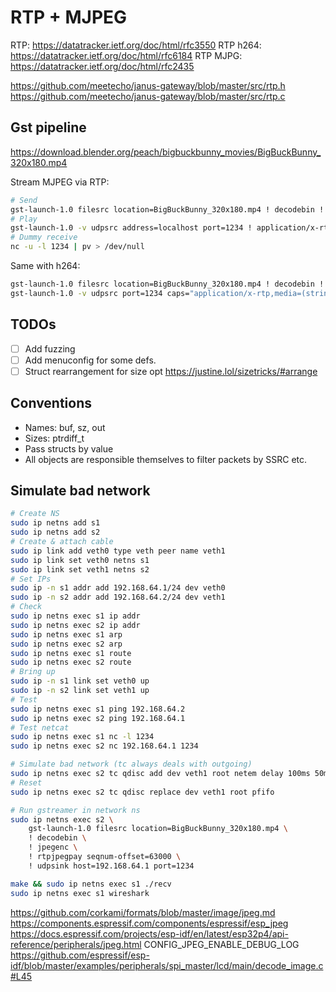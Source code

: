# RTP + MJPEG

RTP: https://datatracker.ietf.org/doc/html/rfc3550
RTP h264: https://datatracker.ietf.org/doc/html/rfc6184
RTP MJPG: https://datatracker.ietf.org/doc/html/rfc2435

https://github.com/meetecho/janus-gateway/blob/master/src/rtp.h
https://github.com/meetecho/janus-gateway/blob/master/src/rtp.c

## Gst pipeline

https://download.blender.org/peach/bigbuckbunny_movies/BigBuckBunny_320x180.mp4

Stream MJPEG via RTP:

```bash
# Send
gst-launch-1.0 filesrc location=BigBuckBunny_320x180.mp4 ! decodebin ! jpegenc ! rtpjpegpay ! udpsink host=127.0.0.1 port=1234
# Play
gst-launch-1.0 -v udpsrc address=localhost port=1234 ! application/x-rtp,encoding-name=JPEG,payload=26 ! rtpjpegdepay ! jpegdec ! videoconvert ! videoscale ! autovideosink
# Dummy receive
nc -u -l 1234 | pv > /dev/null
```

Same with h264:

```bash
gst-launch-1.0 filesrc location=BigBuckBunny_320x180.mp4 ! decodebin ! videoconvert ! video/x-raw,format=I420 ! x264enc tune=zerolatency bitrate=500 speed-preset=superfast ! rtph264pay ! udpsink host=127.0.0.1 port=1234
gst-launch-1.0 -v udpsrc port=1234 caps="application/x-rtp,media=(string)video,clock-rate=(int)90000,encoding-name=(string)H264,payload=(int)96" ! rtph264depay ! decodebin ! videoconvert ! autovideosink
```

## TODOs

- [ ] Add fuzzing
- [ ] Add menuconfig for some defs.
- [ ] Struct rearrangement for size opt https://justine.lol/sizetricks/#arrange

## Conventions

- Names: buf, sz, out
- Sizes: ptrdiff_t
- Pass structs by value
- All objects are responsible themselves to filter packets by SSRC etc.

## Simulate bad network

```bash
# Create NS
sudo ip netns add s1
sudo ip netns add s2
# Create & attach cable
sudo ip link add veth0 type veth peer name veth1
sudo ip link set veth0 netns s1
sudo ip link set veth1 netns s2
# Set IPs
sudo ip -n s1 addr add 192.168.64.1/24 dev veth0
sudo ip -n s2 addr add 192.168.64.2/24 dev veth1
# Check
sudo ip netns exec s1 ip addr
sudo ip netns exec s2 ip addr
sudo ip netns exec s1 arp
sudo ip netns exec s2 arp
sudo ip netns exec s1 route
sudo ip netns exec s2 route
# Bring up
sudo ip -n s1 link set veth0 up
sudo ip -n s2 link set veth1 up
# Test
sudo ip netns exec s1 ping 192.168.64.2
sudo ip netns exec s2 ping 192.168.64.1
# Test netcat
sudo ip netns exec s1 nc -l 1234
sudo ip netns exec s2 nc 192.168.64.1 1234

# Simulate bad network (tc always deals with outgoing)
sudo ip netns exec s2 tc qdisc add dev veth1 root netem delay 100ms 50ms 50% loss 10%
# Reset
sudo ip netns exec s2 tc qdisc replace dev veth1 root pfifo

# Run gstreamer in network ns
sudo ip netns exec s2 \
    gst-launch-1.0 filesrc location=BigBuckBunny_320x180.mp4 \
    ! decodebin \
    ! jpegenc \
    ! rtpjpegpay seqnum-offset=63000 \
    ! udpsink host=192.168.64.1 port=1234

make && sudo ip netns exec s1 ./recv
sudo ip netns exec s1 wireshark
```

https://github.com/corkami/formats/blob/master/image/jpeg.md
https://components.espressif.com/components/espressif/esp_jpeg
https://docs.espressif.com/projects/esp-idf/en/latest/esp32p4/api-reference/peripherals/jpeg.html
CONFIG_JPEG_ENABLE_DEBUG_LOG
https://github.com/espressif/esp-idf/blob/master/examples/peripherals/spi_master/lcd/main/decode_image.c#L45
